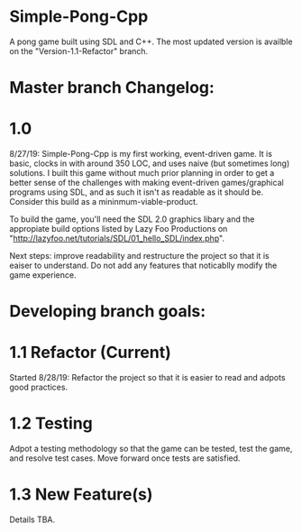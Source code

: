 # Simple-Pong-Cpp
A pong game built using SDL and C++. The most updated version is availble on the "Version-1.1-Refactor" branch.

# Master branch Changelog:



# 1.0
  8/27/19:
Simple-Pong-Cpp is my first working, event-driven game. It is basic, clocks in with around 350 LOC, and uses naive (but sometimes long) solutions. I built this game without much prior planning in order to get a better sense of the challenges with making event-driven games/graphical programs using SDL, and as such it isn't as readable as it should be. Consider this build as a mininmum-viable-product. 

To build the game, you'll need the SDL 2.0 graphics libary and the appropiate build options listed by Lazy Foo Productions on "http://lazyfoo.net/tutorials/SDL/01_hello_SDL/index.php".

Next steps: improve readability and restructure the project so that it is eaiser to understand. Do not add any features that noticablly modify the game experience. 

# Developing branch goals:

 # 1.1 Refactor (Current)
  Started 8/28/19: 
 Refactor the project so that it is easier to read and adpots good practices.
 
 # 1.2 Testing
 Adpot a testing methodology so that the game can be tested, test the game, and resolve test cases. Move forward once tests are satisfied.
 
 # 1.3 New Feature(s)
 Details TBA.
  
